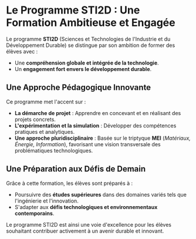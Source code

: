 # Le Programme STI2D : Une Formation Ambitieuse et Engagée

Le programme **STI2D** (Sciences et Technologies de l'Industrie et du Développement Durable) se distingue par son ambition de former des élèves avec :

- Une **compréhension globale et intégrée de la technologie**.
- Un **engagement fort envers le développement durable**.

## Une Approche Pédagogique Innovante

Ce programme met l'accent sur :
- **La démarche de projet** : Apprendre en concevant et en réalisant des projets concrets.
- **L'expérimentation et la simulation** : Développer des compétences pratiques et analytiques.
- **Une approche pluridisciplinaire** : Basée sur le triptyque **MEI** (*Matériaux, Énergie, Information*), favorisant une vision transversale des problématiques technologiques.

## Une Préparation aux Défis de Demain

Grâce à cette formation, les élèves sont préparés à :
- Poursuivre des **études supérieures** dans des domaines variés tels que l'ingénierie et l'innovation.
- S'adapter aux **défis technologiques et environnementaux contemporains**.

Le programme STI2D est ainsi une voie d'excellence pour les élèves souhaitant contribuer activement à un avenir durable et innovant.